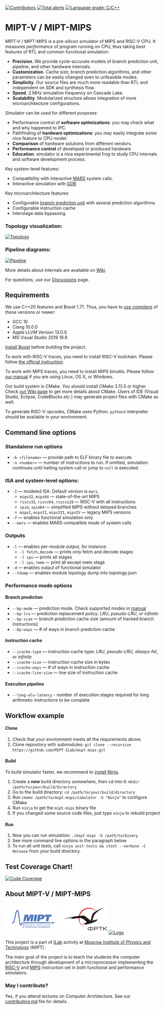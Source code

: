 [![Contributors](https://img.shields.io/github/contributors/mipt-ilab/mipt-mips?label=Contributors)](https://github.com/MIPT-ILab/mipt-mips/graphs/contributors)
[![Total alerts](https://img.shields.io/lgtm/alerts/g/MIPT-ILab/mipt-mips.svg?logo=lgtm&logoWidth=18)](https://lgtm.com/projects/g/MIPT-ILab/mipt-mips/alerts/)
[![Language grade: C/C++](https://img.shields.io/lgtm/grade/cpp/g/MIPT-ILab/mipt-mips.svg?logo=lgtm&logoWidth=18)](https://lgtm.com/projects/g/MIPT-ILab/mipt-mips/context:cpp)

# MIPT-V / MIPT-MIPS

MIPT-V / MIPT-MIPS is a pre-silicon simulator of MIPS and RISC-V CPU. It measures _performance_ of program running on CPU, thus taking best features of RTL and common functional simulation:
* **Precision**. We provide cycle-accurate models of branch prediction unit, pipeline, and other hardware internals.
* **Customization**. Cache size, branch prediction algorithms, and other parameters can be easily changed even to unfeasible modes.
* **Simplicity**. Our source files are much more readable than RTL and independent on SDK and synthesis flow.
* **Speed**. 2 MHz simulation frequency on Cascade Lake.
* **Scalability**. Modularized structure allows integration of more microarchitecture configurations.

Simulator can be used for different purposes:
* Performance control of **software optimizations**: you may check what and why happened to IPC.
* Pathfinding of **hardware optimizations**: you may easily integrate some nice feature to CPU model.
* **Comparison** of hardware solutions from different vendors.
* **Performance control** of developed or produced hardware.
* **Education**: simulator is a nice experimental frog to study CPU internals and software development process.

Key system-level features:
* Compatibility with interactive [MARS](https://github.com/MIPT-ILab/mipt-mips/wiki/MARS-syscalls) system calls.
* Interactive simulation with [GDB](https://github.com/MIPT-ILab/mipt-mips/wiki/Interactive-simulation-with-GDB)

Key microarchitecture features:
* Configurable [branch prediction unit](https://github.com/MIPT-ILab/mipt-mips/wiki/BPU-model) with several prediction algorithms
* Configurable instruction cache
* Interstage data bypassing

### Topology visualization:
[![Topology](https://raw.githubusercontent.com/wiki/MIPT-ILab/mipt-mips/topology.png)](https://github.com/MIPT-ILab/PipelineFlowchartVis)

### Pipeline diagrams:
[![Pipeline](https://raw.githubusercontent.com/wiki/MIPT-ILab/mipt-mips/visualizer.png)](https://github.com/MIPT-ILab/PipelineVis)

More details about internals are available on [Wiki](https://github.com/MIPT-ILab/mipt-mips/wiki/Home/).

For questions, use our [Discussions](https://github.com/MIPT-ILab/mipt-mips/discussions) page.

## Requirements

We use C++20 features and Boost 1.71. Thus, you have to [use compilers](https://github.com/MIPT-ILab/mipt-mips/wiki/C-compilers) of these versions or newer:
* GCC 10
* Clang 10.0.0
* Apple LLVM Version 13.0.0
* MS Visual Studio 2019 16.8

[Install Boost](https://github.com/MIPT-ILab/mipt-mips/wiki/Required-libraries) before building the project.

To work with RISC-V traces, you need to install RISC-V toolchain. Please follow [the official instruction](https://github.com/riscv/riscv-gnu-toolchain/blob/master/README.md).

To work with MIPS traces, you need to install MIPS binutils. Please follow [our manual](https://github.com/MIPT-ILab/mipt-mips/wiki/MIPS-binutils) if you are using Linux, OS X, or Windows.

Our build system is CMake. You should install CMake 3.13.5 or higher.
Check [our Wiki page](https://github.com/MIPT-ILab/mipt-mips/wiki/CMake) to get more details about CMake.
Users of IDE (Visual Studio, Eclipse, CodeBlocks etc.) may generate project files with CMake as well.

To generate RISC-V opcodes, CMake uses Python. `python3` interpreter should be available in your environment.

## Command line options

### Standalone run options

* `-b <filename>` — provide path to ELF binary file to execute.
* `-n <number>` — number of instructions to run. If omitted, simulation continues until halting system call or jump to `null` is executed.

### ISA and system-level options:

* `-I` — modeled ISA. Default version is `mars`.
    * `mips32`, `mips64` — state-of-the-art MIPS
    * `riscv32`, `riscv64`, `riscv128` — RISC-V with all instructions
    * `spim`, `spim64` — simplified MIPS without delayed branches
    * `mipsI`, `mipsII`, `mipsIII`, `mipsIV` — legacy MIPS versions
* `-f` — enables functional simulation only
* `--mars` — enables MARS-compatible mode of system calls

### Outputs
* `-l` — enables per-module output, for instance:
    * `-l fetch,decode` — prints only fetch and decode stages
    * `-l cpu` —  prints all stages
    * `-l cpu,!mem` —  print all except mem stage
* `-d` — enables output of functional simulator
* `--tdump` — enables module topology dump into topology.json

### Performance mode options

#### Branch prediction
* `--bp-mode` — prediction mode. Check supported modes in [manual](https://github.com/MIPT-ILab/mipt-mips/wiki/BPU-model)
* `--bp-lru` — prediction replacement policy: _LRU_, _pseudo-LRU_, or _infinite_
* `--bp-size` — branch prediction cache size (amount of tracked branch instructions)
* `--bp-ways` — # of ways in branch prediction cache

#### Instruction cache
* `--icache-type` — instruction cache type: _LRU_, _pseudo-LRU_, _always-hit_, or _infinite_
* `--icache-size` — instruction cache size in bytes
* `--icache-ways` — # of ways in instruction cache
* `--icache-line-size` — line size of instruction cache

#### Execution pipeline
* `--long-alu-latency` - number of execution stages required for long arithmetic instructions to be complete

## Workflow example

#### Clone
  1. Check that your environment meets all the requirements above.
  1. Clone repository with submodules: `git clone --recursive https://github.com/MIPT-ILab/mipt-mips.git`
#### Build
To build simulator faster, we recommend to [install Ninja](https://github.com/ninja-build/ninja/wiki/Pre-built-Ninja-packages).
  1. Create a **new** build directory somewhere, then cd into it: `mkdir /path/to/your/build/directory`
  1. Go to the build directory: `cd /path/to/your/build/directory`
  1. Run `cmake /path/to/mipt-mips/simulator -G "Ninja"` to configure CMake
  1. Run `ninja` to get the `mipt-mips` binary file
  1. If you changed some source code files, just type `ninja` to rebuild project
#### Run
  1. Now you can run simulation: `./mipt-mips -b /path/to/binary`
  1. See more command line options in the paragraph below
  1. To run all unit tests, call `ninja unit-tests && ctest --verbose -C Release` from your build directory.

## Test Coverage Chart!

[![Code Coverage](https://codecov.io/gh/MIPT-ILab/mipt-mips/branch/main/graphs/tree.svg)](https://codecov.io/gh/MIPT-ILab/mipt-mips)

## About MIPT-V / MIPT-MIPS

[![](https://github.com/MIPT-ILab/ca-lectures/blob/master/images/mipt-eng.jpg?raw=true)](https://mipt.ru/english)
[![](https://github.com/MIPT-ILab/ca-lectures/blob/master/images/drec.gif?raw=true)](https://mipt.ru/drec/)
[![Logo](https://avatars2.githubusercontent.com/u/13999586?s=100)](https://mipt-ilab.github.io/)

This project is a part of [ILab](https://mipt-ilab.github.io/) activity at [Moscow Institute of Physics and Technology](http://phystech.edu/) (MIPT).

The main goal of the project is to teach the students the computer architecture through development of a microprocessor implementing the [RISC-V](http://en.wikipedia.org/wiki/RISC-V) and [MIPS](http://en.wikipedia.org/wiki/MIPS32) instruction set in both functional and performance simulators.

### May I contribute?

Yes, if you attend lectures on Computer Architecture. See our [contributing.md](contributing.md) file for details.

